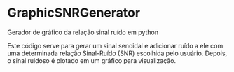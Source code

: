 # GraphicSNRGenerator
Gerador de gráfico da relação sinal ruído em python

Este código serve para gerar um sinal senoidal e adicionar ruído a ele com uma determinada relação Sinal-Ruído (SNR) escolhida pelo usuário. Depois, o sinal ruidoso é plotado em um gráfico para visualização.
